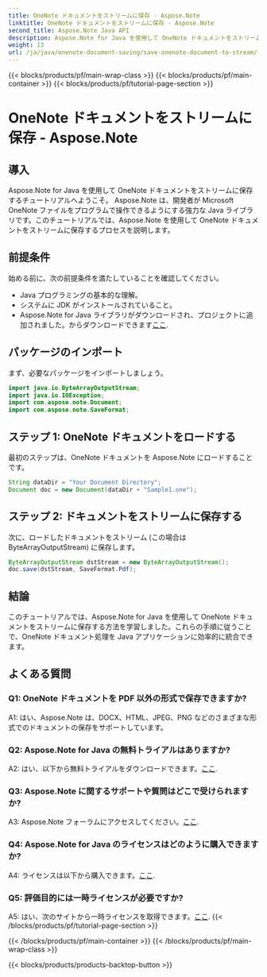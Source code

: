 ```yaml
---
title: OneNote ドキュメントをストリームに保存 - Aspose.Note
linktitle: OneNote ドキュメントをストリームに保存 - Aspose.Note
second_title: Aspose.Note Java API
description: Aspose.Note for Java を使用して OneNote ドキュメントをストリームに保存する方法を学習します。 Java アプリケーションに効率的に統合するには、段階的なチュートリアルに従ってください。
weight: 13
url: /ja/java/onenote-document-saving/save-onenote-document-to-stream/
---
```


{{< blocks/products/pf/main-wrap-class >}}
{{< blocks/products/pf/main-container >}}
{{< blocks/products/pf/tutorial-page-section >}}

# OneNote ドキュメントをストリームに保存 - Aspose.Note

## 導入

Aspose.Note for Java を使用して OneNote ドキュメントをストリームに保存するチュートリアルへようこそ。 Aspose.Note は、開発者が Microsoft OneNote ファイルをプログラムで操作できるようにする強力な Java ライブラリです。このチュートリアルでは、Aspose.Note を使用して OneNote ドキュメントをストリームに保存するプロセスを説明します。

## 前提条件

始める前に、次の前提条件を満たしていることを確認してください。

- Java プログラミングの基本的な理解。
- システムに JDK がインストールされていること。
-  Aspose.Note for Java ライブラリがダウンロードされ、プロジェクトに追加されました。からダウンロードできます[ここ](https://releases.aspose.com/note/java/).

## パッケージのインポート

まず、必要なパッケージをインポートしましょう。

```java
import java.io.ByteArrayOutputStream;
import java.io.IOException;
import com.aspose.note.Document;
import com.aspose.note.SaveFormat;
```

## ステップ 1: OneNote ドキュメントをロードする

最初のステップは、OneNote ドキュメントを Aspose.Note にロードすることです。

```java
String dataDir = "Your Document Directory";
Document doc = new Document(dataDir + "Sample1.one");
```

## ステップ 2: ドキュメントをストリームに保存する

次に、ロードしたドキュメントをストリーム (この場合は ByteArrayOutputStream) に保存します。

```java
ByteArrayOutputStream dstStream = new ByteArrayOutputStream();
doc.save(dstStream, SaveFormat.Pdf);
```

## 結論

このチュートリアルでは、Aspose.Note for Java を使用して OneNote ドキュメントをストリームに保存する方法を学習しました。これらの手順に従うことで、OneNote ドキュメント処理を Java アプリケーションに効率的に統合できます。

## よくある質問

### Q1: OneNote ドキュメントを PDF 以外の形式で保存できますか?

A1: はい、Aspose.Note は、DOCX、HTML、JPEG、PNG などのさまざまな形式でのドキュメントの保存をサポートしています。 

### Q2: Aspose.Note for Java の無料トライアルはありますか?

 A2: はい、以下から無料トライアルをダウンロードできます。[ここ](https://releases.aspose.com/).

### Q3: Aspose.Note に関するサポートや質問はどこで受けられますか?

 A3: Aspose.Note フォーラムにアクセスしてください。[ここ](https://forum.aspose.com/c/note/28).

### Q4: Aspose.Note for Java のライセンスはどのように購入できますか?

 A4: ライセンスは以下から購入できます。[ここ](https://purchase.aspose.com/buy).

### Q5: 評価目的には一時ライセンスが必要ですか?

 A5: はい、次のサイトから一時ライセンスを取得できます。[ここ](https://purchase.aspose.com/temporary-license/).
{{< /blocks/products/pf/tutorial-page-section >}}

{{< /blocks/products/pf/main-container >}}
{{< /blocks/products/pf/main-wrap-class >}}

{{< blocks/products/products-backtop-button >}}
